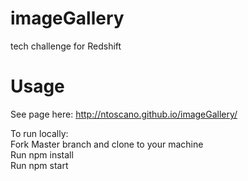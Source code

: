 # imageGallery
tech challenge for Redshift

# Usage
See page here: http://ntoscano.github.io/imageGallery/

To run locally:<br>
Fork Master branch and clone to your machine <br>
Run npm install <br>
Run npm start

